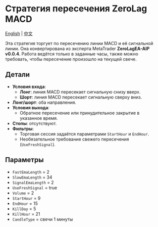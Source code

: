 # Стратегия пересечения ZeroLag MACD
[English](README.md) | [中文](README_cn.md)

Эта стратегия торгует по пересечению линии MACD и её сигнальной линии. Она конвертирована из эксперта MetaTrader **ZeroLagEA-AIP v0.0.4**. Работа ведётся только в заданные часы, также можно требовать, чтобы пересечение произошло на текущей свече.

## Детали

- **Условия входа**:
  - **Лонг**: линия MACD пересекает сигнальную снизу вверх.
  - **Шорт**: линия MACD пересекает сигнальную сверху вниз.
- **Лонг/шорт**: оба направления.
- **Условия выхода**:
  - Обратное пересечение или принудительное закрытие в указанное время.
- **Стопы**: отсутствуют.
- **Фильтры**:
  - Торговая сессия задаётся параметрами `StartHour` и `EndHour`.
  - Необязательное требование свежего пересечения (`UseFreshSignal`).

## Параметры

- `FastEmaLength` = 2
- `SlowEmaLength` = 34
- `SignalEmaLength` = 2
- `UseFreshSignal` = true
- `Volume` = 2
- `StartHour` = 9
- `EndHour` = 15
- `KillDay` = 5
- `KillHour` = 21
- `CandleType` = свечи 1 минуты
